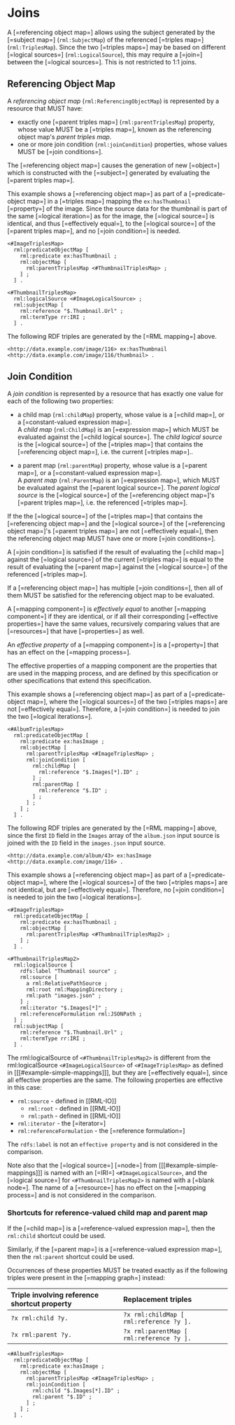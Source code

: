 # Joins

A [=referencing object map=] allows using the subject generated by the [=subject map=] (`rml:SubjectMap`) of the referenced [=triples map=] (`rml:TriplesMap`).
Since the two [=triples maps=] may be based on different [=logical sources=] (`rml:LogicalSource`), this may require a [=join=] between the [=logical sources=]. This is not restricted to 1:1 joins.

## Referencing Object Map

A <dfn>referencing object map</dfn> (`rml:ReferencingObjectMap`) is represented by a resource that MUST have:

* exactly one [=parent triples map=] (`rml:parentTriplesMap`) property,
  whose value MUST be a [=triples map=], known as the referencing object map's <dfn>parent triples map</dfn>.
* one or more join condition (`rml:joinCondition`) properties, whose values MUST be [=join conditions=].

The [=referencing object map=] causes the generation of new [=object=] which is constructed with the [=subject=] generated by evaluating the [=parent triples map=].

<aside class="example" id="example-referencing-object-map" title="Usage of referencing object map">

This example shows a [=referencing object map=] as part of a [=predicate-object map=] in a [=triples map=] mapping the `ex:hasThumbnail` [=property=] of the image.
Since the source data for the thumbnail is part of the same [=logical iteration=] as for the image, the [=logical source=] is identical, and thus [=effectively equal=], to the [=logical source=] of the [=parent triples map=], and no [=join condition=] is needed.

<aside class="ex-mapping">

```turtle
<#ImageTriplesMap>
  rml:predicateObjectMap [
    rml:predicate ex:hasThumbnail ;
    rml:objectMap [
      rml:parentTriplesMap <#ThumbnailTriplesMap> ;
    ] ;
  ] .

<#ThumbnailTriplesMap>
  rml:logicalSource <#ImageLogicalSource> ;
  rml:subjectMap [
    rml:reference "$.Thumbnail.Url" ;
    rml:termType rr:IRI ;
  ] .
```

</aside>

The following RDF triples are generated by the [=RML mapping=] above.

<aside class="ex-output">

```turtle
<http://data.example.com/image/116> ex:hasThumbnail <http://data.example.com/image/116/thumbnail> .
```

</aside>

</aside>

## Join Condition

A <dfn data-lt="join">join condition</dfn> is represented by a resource that has exactly one value for each of the following two properties:

* a child map (`rml:childMap`) property, whose value is a [=child map=], or a [=constant-valued expression map=].<br> A <dfn>child map</dfn> (`rml:ChildMap`) is an [=expression map=] which MUST be evaluated against the [=child logical source=]. The <dfn>child logical source</dfn> is the [=logical source=] of the [=triples map=] that contains the [=referencing object map=], i.e. the current [=triples map=]..

* a parent map (`rml:parentMap`) property, whose value is a [=parent map=], or a [=constant-valued expression map=].<br> A <dfn>parent map</dfn> (`rml:ParentMap`) is an [=expression map=], which MUST be evaluated against the [=parent logical source=]. The <dfn>parent logical source</dfn> is the [=logical source=] of the [=referencing object map=]'s [=parent triples map=], i.e. the referenced [=triples map=].

If the the [=logical source=] of the [=triples map=] that contains the [=referencing object map=] and the [=logical source=] of the [=referencing object map=]'s [=parent triples map=] are not [=effectively equal=], then the referencing object map MUST have one or more [=join conditions=].

A [=join condition=] is satisfied if the result of evaluating the [=child map=] against the [=logical source=] of the current [=triples map=] is equal to the result of evaluating the [=parent map=] against the [=logical source=] of the referenced [=triples map=].

If a [=referencing object map=] has multiple [=join conditions=], then all of them MUST be satisfied for the referencing object map to be evaluated.

A [=mapping component=] is <dfn>effectively equal</dfn> to another [=mapping component=] if they are identical, or if all their corresponding [=effective properties=] have the same values, recursively comparing values that are [=resources=] that have [=properties=] as well.

An <dfn>effective property</dfn> of a [=mapping component=] is a [=property=] that has an effect on the [=mapping process=].

<aside class="note">
The effective properties of a mapping component are the properties that are used in the mapping process, and are defined by this specification or other specifications that extend this specification.
</aside>

<aside class="example" id="example-join-condition" title="Usage of join condition">

This example shows a [=referencing object map=] as part of a [=predicate-object map=], where the [=logical sources=] of the two [=triples maps=] are not [=effectively equal=]. Therefore, a [=join condition=] is needed to join the two [=logical iterations=].

<aside class="ex-mapping">

```turtle
<#AlbumTriplesMap>
  rml:predicateObjectMap [
    rml:predicate ex:hasImage ;
    rml:objectMap [
      rml:parentTriplesMap <#ImageTriplesMap> ;
      rml:joinCondition [
        rml:childMap [
          rml:reference "$.Images[*].ID" ;
        ] ;
        rml:parentMap [
          rml:reference "$.ID" ;
        ] ;
      ] ;
    ] ;
  ] .
```

</aside>

The following RDF triples are generated by the [=RML mapping=] above, since the first `ID` field in the `Images` array of the `album.json` input source is joined with the `ID` field in the `images.json` input source.

<aside class="ex-output">

```turtle
<http://data.example.com/album/43> ex:hasImage <http://data.example.com/image/116> .
```

</aside>

</aside>

<aside class="example" id="example-effectively-equal" title="Reference object map for non-identical, but effectively equal, logical sources">

This example shows a [=referencing object map=] as part of a [=predicate-object map=], where the [=logical sources=] of the two [=triples maps=] are not identical, but are [=effectively equal=]. Therefore, no [=join condition=] is needed to join the two [=logical iterations=].

<aside class="ex-mapping">

```turtle
<#ImageTriplesMap>
  rml:predicateObjectMap [
    rml:predicate ex:hasThumbnail ;
    rml:objectMap [
      rml:parentTriplesMap <#ThumbnailTriplesMap2> ;
    ] ;
  ] .

<#ThumbnailTriplesMap2>
  rml:logicalSource [
    rdfs:label "Thumbnail source" ;
    rml:source [
      a rml:RelativePathSource ;
      rml:root rml:MappingDirectory ;
      rml:path "images.json" ;
    ] ;
    rml:iterator "$.Images[*]" ;
    rml:referenceFormulation rml:JSONPath ;
  ] ;
  rml:subjectMap [
    rml:reference "$.Thumbnail.Url" ;
    rml:termType rr:IRI ;
  ] .
```

</aside>

The rml:logicalSource of `<#ThumbnailTriplesMap2>` is different from the rml:logicalSource `<#ImageLogicalSource>` of `<#ImageTriplesMap>` as defined in [[[#example-simple-mappings]]], but they are [=effectively equal=], since all effective properties are the same. The following properties are effective in this case:

* `rml:source` - defined in [[RML-IO]]
  * `rml:root` - defined in [[RML-IO]]
  * `rml:path` - defined in [[RML-IO]]
* `rml:iterator` - the [=iterator=]
* `rml:referenceFormulation` - the [=reference formulation=]

The `rdfs:label` is not an `effective property` and is not considered in the comparison.

Note also that the [=logical source=] [=node=] from [[[#example-simple-mappings]]] is named with an [=IRI=] `<#ImageLogicalSource>`, and the [=logical source=] for `<#ThumbnailTriplesMap2>` is named with a [=blank node=]. The name of a [=resource=] has no effect on the [=mapping process=] and is not considered in the comparison.

</aside>

### Shortcuts for reference-valued child map and parent map

If the [=child map=] is a [=reference-valued expression map=], then the `rml:child` shortcut could be used.

Similarly, if the [=parent map=] is a [=reference-valued expression map=], then the `rml:parent` shortcut could be used.

Occurrences of these properties MUST be treated exactly as if the following triples were present in the [=mapping graph=] instead:

| Triple involving reference shortcut property | Replacement triples                      |
| :--------------------------------------------| :----------------------------------------|
| `?x rml:child ?y.`                           | `?x rml:childMap [ rml:reference ?y ].`  |
| `?x rml:parent ?y.`                          | `?x rml:parentMap [ rml:reference ?y ].` |


<aside class="example" id="example-join-condition-shortcut-properties" title="Usage of shortcut properties for child map and parent map">

<aside class="ex-mapping">

```turtle
<#AlbumTriplesMap>
  rml:predicateObjectMap [
    rml:predicate ex:hasImage ;
    rml:objectMap [
      rml:parentTriplesMap <#ImageTriplesMap> ;
      rml:joinCondition [
        rml:child "$.Images[*].ID" ;
        rml:parent "$.ID" ;
      ] ;
    ] ;
  ] .
```

</aside>

</aside>
